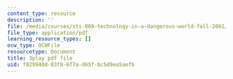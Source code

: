```yaml
---
content_type: resource
description: ''
file: /media/courses/sts-069-technology-in-a-dangerous-world-fall-2002/f829940d83f86f7ad65fbc5d9ea5aefb_X2GJVlLC8bc.pdf
file_type: application/pdf
learning_resource_types: []
ocw_type: OCWFile
resourcetype: Document
title: 3play pdf file
uid: f829940d-83f8-6f7a-d65f-bc5d9ea5aefb
---
```

